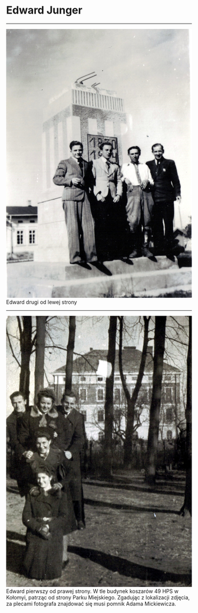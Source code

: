 # Edward Junger

---
![image-01.jpg](image-01.jpg)  
Edward drugi od lewej strony

---
![image-02.jpg](image-02.jpg)  
Edward pierwszy od prawej strony. W tle budynek koszarów 49 HPS w Kołomyi, patrząc od strony Parku Miejskiego. Zgadując z lokalizacji zdjęcia, za plecami fotografa znajdować się musi pomnik Adama Mickiewicza.
